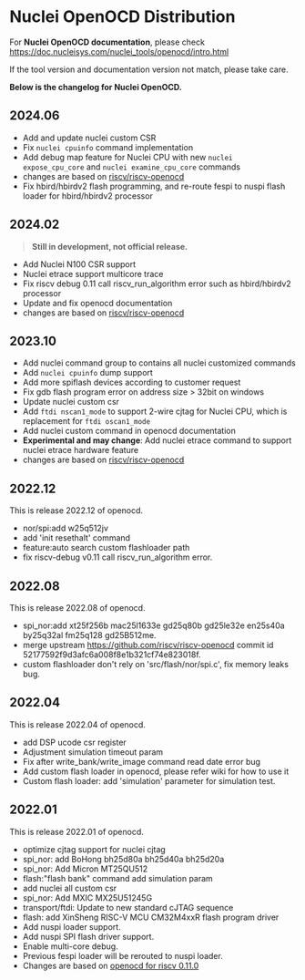 # Nuclei OpenOCD Distribution

For **Nuclei OpenOCD documentation**, please check https://doc.nucleisys.com/nuclei_tools/openocd/intro.html

If the tool version and documentation version not match, please take care.

**Below is the changelog for Nuclei OpenOCD.**

## 2024.06

* Add and update nuclei custom CSR
* Fix `nuclei cpuinfo` command implementation
* Add debug map feature for Nuclei CPU with new `nuclei expose_cpu_core` and `nuclei examine_cpu_core` commands
* changes are based on [riscv/riscv-openocd](https://github.com/riscv/riscv-openocd/commit/52177592)
* Fix hbird/hbirdv2 flash programming, and re-route fespi to nuspi flash loader for hbird/hbirdv2 processor

## 2024.02

> **Still in development, not official release.**

* Add Nuclei N100 CSR support
* Nuclei etrace support multicore trace
* Fix riscv debug 0.11 call riscv_run_algorithm error such as hbird/hbirdv2 processor
* Update and fix openocd documentation
* changes are based on [riscv/riscv-openocd](https://github.com/riscv/riscv-openocd/commit/52177592)

## 2023.10

* Add nuclei command group to contains all nuclei customized commands
* Add `nuclei cpuinfo` dump support
* Add more spiflash devices according to customer request
* Fix gdb flash program error on address size > 32bit on windows
* Update nuclei custom csr
* Add `ftdi nscan1_mode` to support 2-wire cjtag for Nuclei CPU, which is replacement for `ftdi oscan1_mode`
* Add nuclei custom command in openocd documentation
* **Experimental and may change**: Add nuclei etrace command to support nuclei etrace hardware feature
* changes are based on [riscv/riscv-openocd](https://github.com/riscv/riscv-openocd/commit/52177592)

## 2022.12

This is release 2022.12 of openocd.

* nor/spi:add w25q512jv
* add 'init resethalt' command
* feature:auto search custom flashloader path
* fix riscv-debug v0.11 call riscv_run_algorithm error.


## 2022.08

This is release 2022.08 of openocd.

* spi_nor:add xt25f256b mac25l1633e gd25q80b gd25le32e en25s40a by25q32al fm25q128 gd25B512me.
* merge upstream https://github.com/riscv/riscv-openocd commit id 52177592f9d3afc6a008f8e1b321cf74e823018f.
* custom flashloader don't rely on 'src/flash/nor/spi.c', fix memory leaks bug.


## 2022.04

This is release 2022.04 of openocd.

* add DSP ucode csr register
* Adjustment simulation timeout param
* Fix after write_bank/write_image command read date error bug
* Add custom flash loader in openocd, please refer wiki for how to use it
* Custom flash loader: add 'simulation' parameter for simulation test.


## 2022.01

This is release 2022.01 of openocd.

* optimize cjtag support for nuclei cjtag
* spi_nor: add BoHong bh25d80a bh25d40a bh25d20a
* spi_nor: Add Micron MT25QU512
* flash:"flash bank" command add simulation param
* add nuclei all custom csr
* spi_nor: Add MXIC MX25U51245G
* transport/ftdi: Update to new standard cJTAG sequence
* flash: add XinSheng RISC-V MCU CM32M4xxR flash program driver
* Add nuspi loader support.
* Add nuspi SPI flash driver support.
* Enable multi-core debug.
* Previous fespi loader will be rerouted to nuspi loader.
* Changes are based on [openocd for riscv 0.11.0](https://github.com/riscv/riscv-openocd/commit/6edf98db7f98c5e24bc51cf98419bdf5bbc530e6)
